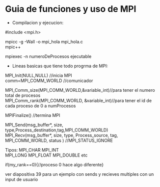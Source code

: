 # Guia de funciones y uso de MPI
* Compilacion y ejecucion:  

#include <mpi.h>  

mpicc -g -Wall -o mpi_hola mpi_hola.c  
mpic++  

mpiexec -n numeroDeProcesos ejecutable

* Lineas basicas que tiene todo progrma de MPI:     

MPI_Init(NULL,NULL) //inicia MPI  
comm=MPI_COMM_WORLD //comunicador  

MPI_Comm_size(MPI_COMM_WORLD,&variable_int)//para tener el numero total de procesos  
MPI_Comm_rank(MPI_COMM_WORLD, &variable_int)//para tener el id de cada proceso de 0 a numProcesos  

MPIFinalize() //termina MPI  

MPI_Send(msg_buffer*, size, type,Process_destination,tag,MPI_COMM_WORLD)    
MPI_Recv(msg_buffer*, size, type, Process_source, tag, MPI_COMM_WORLD, status ) //MPI_STATUS_IGNORE  

  Tipos:
  MPI_CHAR
  MPI_INT  
  MPI_LONG
  MPI_FLOAT
  MPI_DOUBLE
  etc

if(my_rank==0){//proceso 0 hace algo diferente}  

ver diapositiva 39 para un ejemplo con sends y recieves multiples con un input de usuario  

